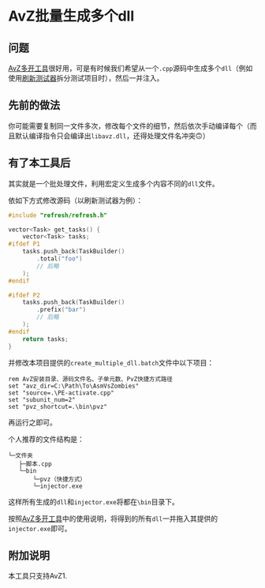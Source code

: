 # AvZ批量生成多个dll

## 问题

[AvZ多开工具](https://github.com/alumkal/avz-multi-instance-tools/tree/main)很好用，可是有时候我们希望从一个`.cpp`源码中生成多个`dll`（例如使用[刷新测试器](https://github.com/qrmd0/AvZLib/tree/main/Reisen/refresh)拆分测试项目时），然后一并注入。

## 先前的做法

你可能需要复制同一文件多次，修改每个文件的细节，然后依次手动编译每个（而且默认编译指令只会编译出`libavz.dll`，还得处理文件名冲突🙃）

## 有了本工具后

其实就是一个批处理文件，利用宏定义生成多个内容不同的`dll`文件。

依如下方式修改源码（以刷新测试器为例）：
```cpp
#include "refresh/refresh.h"

vector<Task> get_tasks() {
    vector<Task> tasks;
#ifdef P1
    tasks.push_back(TaskBuilder()
        .total("foo")
        // 后略
    );
#endif

#ifdef P2
    tasks.push_back(TaskBuilder()
        .prefix("bar")
        // 后略
    );
#endif
    return tasks;
}
```

并修改本项目提供的`create_multiple_dll.batch`文件中以下项目：
```batch
rem AvZ安装目录、源码文件名、子单元数、PvZ快捷方式路径
set "avz_dir=C:\Path\To\AsmVsZombies"
set "source=.\PE-activate.cpp"
set "subunit_num=2"
set "pvz_shortcut=.\bin\pvz"
```

再运行之即可。

个人推荐的文件结构是：
```
└─文件夹
   ├─脚本.cpp
   └─bin
       └─pvz（快捷方式）
       └─injector.exe
```

这样所有生成的`dll`和`injector.exe`将都在`\bin`目录下。

按照[AvZ多开工具](https://github.com/alumkal/avz-multi-instance-tools/tree/main)中的使用说明，将得到的所有`dll`一并拖入其提供的`injector.exe`即可。

## 附加说明

本工具只支持AvZ1.